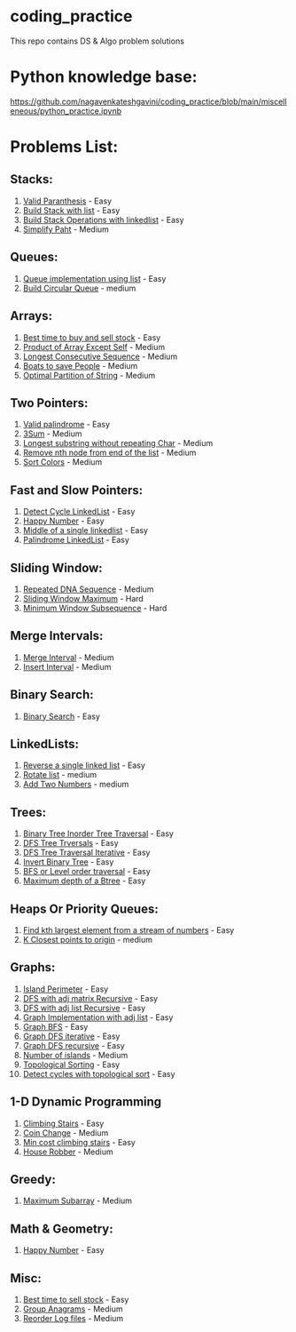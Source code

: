 # coding_practice
This repo contains DS & Algo problem solutions

# Python knowledge base:
https://github.com/nagavenkateshgavini/coding_practice/blob/main/miscelleneous/python_practice.ipynb

# Problems List:

## Stacks:
  1. [Valid Paranthesis](https://github.com/nagavenkateshgavini/coding_practise/blob/main/stacks/valid_paranthesis.py) - Easy
  2. [Build Stack with list](https://github.com/nagavenkateshgavini/coding_practise/blob/main/stacks/stack_basic_operations_list.py) - Easy
  3. [Build Stack Operations with linkedlist](https://github.com/nagavenkateshgavini/coding_practise/blob/main/stacks/stack_basic_operation_linked_list.py) - Easy
  4. [Simplify Paht](https://github.com/nagavenkateshgavini/coding_practice/blob/main/stacks/simplify_path.py) - Medium
  
 ## Queues:
  1. [Queue implementation using list](https://github.com/nagavenkateshgavini/coding_practise/blob/main/queues/build_queue_with_list.py) - Easy
  2. [Build Circular Queue](https://github.com/nagavenkateshgavini/coding_practise/blob/main/queues/circular_queue.py) - medium
  
## Arrays:
  1. [Best time to buy and sell stock](https://github.com/nagavenkateshgavini/coding_practise/blob/main/arrays/Best_time_to_buy_and_sell_stock.py) - Easy
  2. [Product of Array Except Self](https://github.com/nagavenkateshgavini/coding_practise/blob/main/arrays/Product_of_Array_Except_Self.py) - Medium
  3. [Longest Consecutive Sequence](https://github.com/nagavenkateshgavini/coding_practise/blob/main/arrays/Longest_Consecutive_Sequence.py) - Medium
  4. [Boats to save People](https://github.com/nagavenkateshgavini/coding_practise/blob/main/arrays/Boats_to_save_people.py) - Medium
  5. [Optimal Partition of String](https://github.com/nagavenkateshgavini/coding_practise/blob/main/arrays/Optimal_Partition_of_String.py) - Medium

## Two Pointers:
  1. [Valid palindrome](https://github.com/nagavenkateshgavini/coding_practise/blob/main/two_pointers/valid_Palindrome.py) - Easy
  2. [3Sum](https://github.com/nagavenkateshgavini/coding_practise/blob/main/two_pointers/3Sum.py) - Medium
  3. [Longest substring without repeating Char](https://github.com/nagavenkateshgavini/coding_practise/blob/main/two_pointers/Longest_Substring_Without_Repeating_Char_acters.py) - Medium
  4. [Remove nth node from end of the list](https://github.com/nagavenkateshgavini/coding_practice/blob/main/two_pointers/remove_nth_node_from_end.py) - Medium
  5. [Sort Colors](https://github.com/nagavenkateshgavini/coding_practice/blob/main/two_pointers/sort_colors.py) - Medium

## Fast and Slow Pointers:
1. [Detect Cycle LinkedList](https://github.com/nagavenkateshgavini/coding_practice/blob/main/fast_and_slow_pointers/detect_linked_list_cycle.py) - Easy
2. [Happy Number](https://github.com/nagavenkateshgavini/coding_practice/blob/main/fast_and_slow_pointers/happy_number.py) - Easy
3. [Middle of a single linkedlist](https://github.com/nagavenkateshgavini/coding_practice/blob/main/fast_and_slow_pointers/middle_of_linked_list.py) - Easy
4. [Palindrome LinkedList](https://github.com/nagavenkateshgavini/coding_practice/blob/main/fast_and_slow_pointers/palindrome_linked_list.py) - Easy

## Sliding Window:
1. [Repeated DNA Sequence](https://github.com/nagavenkateshgavini/coding_practice/blob/main/sliding_window/repeated_dna_seq.py) - Medium
2. [Sliding Window Maximum](https://github.com/nagavenkateshgavini/coding_practice/blob/main/sliding_window/sliding_window_maximum.py) - Hard
3. [Minimum Window Subsequence](https://github.com/nagavenkateshgavini/coding_practice/blob/main/sliding_window/minimum_window_subsequence.py) - Hard

## Merge Intervals:
1. [Merge Interval](https://github.com/nagavenkateshgavini/coding_practice/blob/main/merge_intervals/merge_intervals.py) - Medium
2. [Insert Interval](https://github.com/nagavenkateshgavini/coding_practice/blob/main/merge_intervals/insert_interval.py) - Medium

## Binary Search:
  1. [Binary Search](https://github.com/nagavenkateshgavini/coding_practise/blob/main/binary_search/binary_search.py) - Easy
  
## LinkedLists:
  1. [Reverse a single linked list](https://github.com/nagavenkateshgavini/coding_practise/blob/main/linked_list/reverse_linked_list.py) - Easy
  2. [Rotate list](https://github.com/nagavenkateshgavini/coding_practise/blob/main/linked_list/rotate_list.py) - medium
  3. [Add Two Numbers](https://github.com/nagavenkateshgavini/coding_practice/blob/main/linked_list/add_two_numbers.py) - medium
  
## Trees:
  1. [Binary Tree Inorder Tree Traversal](https://github.com/nagavenkateshgavini/coding_practise/blob/main/trees/binary_tree_inorder_tree_traversal.py) - Easy
  2. [DFS Tree Trversals](https://github.com/nagavenkateshgavini/coding_practise/blob/main/trees/dfs_recursive.py) - Easy
  3. [DFS Tree Traversal Iterative](https://github.com/nagavenkateshgavini/coding_practise/blob/main/trees/dfs_iteratively.py) - Easy
  4. [Invert Binary Tree](https://github.com/nagavenkateshgavini/coding_practise/blob/main/trees/invert_binary_tree.py) - Easy
  5. [BFS or Level order traversal](https://github.com/nagavenkateshgavini/coding_practise/blob/main/trees/bfs_or_level_order.py) - Easy
  6. [Maximum depth of a Btree](https://github.com/nagavenkateshgavini/coding_practice/blob/main/trees/max_depth_of_btree.py) - Easy

## Heaps Or Priority Queues:
  1. [Find kth largest element from a stream of numbers](https://github.com/nagavenkateshgavini/coding_practise/blob/main/heaps/kth_largest_element_in_a_stream.py) - Easy
  2. [K Closest points to origin](https://github.com/nagavenkateshgavini/coding_practice/blob/main/heaps/K_Closest_Points_to_Origin.ipynb) - medium

## Graphs:
  1. [Island Perimeter](https://github.com/nagavenkateshgavini/coding_practise/blob/main/graphs/island_perimeter.py) - Easy
  2. [DFS with adj matrix Recursive](https://github.com/nagavenkateshgavini/coding_practice/blob/main/graphs/dfs_recursive_adj_matrix.py) - Easy
  3. [DFS with adj list Recursive](https://github.com/nagavenkateshgavini/coding_practice/blob/main/graphs/dfs_recursive_adj_list.py) - Easy
  4. [Graph Implementation with adj list](https://github.com/nagavenkateshgavini/coding_practice/tree/main/graphs/graph_implementation_effective) - Easy
  5. [Graph BFS](https://github.com/nagavenkateshgavini/coding_practice/tree/main/graphs/graph_implementation_effective) - Easy
  6. [Graph DFS iterative](https://github.com/nagavenkateshgavini/coding_practice/tree/main/graphs/graph_implementation_effective) - Easy
  7. [Graph DFS recursive](https://github.com/nagavenkateshgavini/coding_practice/tree/main/graphs/graph_implementation_effective) - Easy
  8. [Number of islands](https://github.com/nagavenkateshgavini/coding_practice/blob/main/graphs/number_of_islands.ipynb) - Medium
  9. [Topological Sorting](https://github.com/nagavenkateshgavini/coding_practice/blob/main/graphs/topological_sorting.ipynb) - Easy
  10. [Detect cycles with topological sort](https://github.com/nagavenkateshgavini/coding_practice/blob/main/graphs/topological_sorting_detect_cycle.ipynb) - Easy
  
## 1-D Dynamic Programming
  1. [Climbing Stairs](https://github.com/nagavenkateshgavini/coding_practise/blob/main/1_d_dynamic_programming/climbing_stairs.py) - Easy
  2. [Coin Change](https://github.com/nagavenkateshgavini/coding_practise/blob/main/1_d_dynamic_programming/coin_change.py) - Medium
  3. [Min cost climbing stairs](https://github.com/nagavenkateshgavini/coding_practise/blob/main/1_d_dynamic_programming/min_cost_climbing_stairs.py) - Easy
  4. [House Robber](https://github.com/nagavenkateshgavini/coding_practise/blob/main/1_d_dynamic_programming/house_robber.py) - Medium
 
## Greedy:
  1. [Maximum Subarray](https://github.com/nagavenkateshgavini/coding_practise/blob/main/greedy/maximum_subarray.py) - Medium

## Math & Geometry:
  1. [Happy Number](https://github.com/nagavenkateshgavini/coding_practise/blob/main/math_and_geometry/happy_number.py) - Easy

## Misc:
  1. [Best time to sell stock](https://github.com/nagavenkateshgavini/coding_practice/blob/main/miscelleneous/buy_sell_stock.ipynb) - Easy
  2. [Group Anagrams](https://github.com/nagavenkateshgavini/coding_practice/blob/main/miscelleneous/group_anagrams.ipynb) - Medium
  3. [Reorder Log files](https://github.com/nagavenkateshgavini/coding_practice/blob/main/miscelleneous/reorder_log_files.ipynb) - Medium
